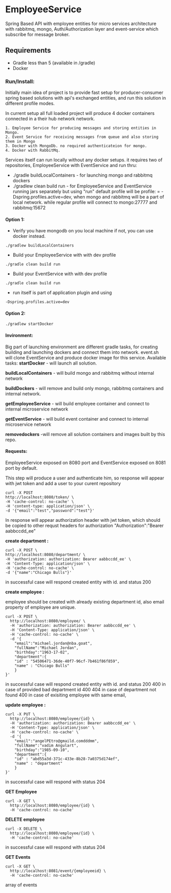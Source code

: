 # EmployeeService
Spring Based API with employee entities for micro services architecture with rabbitmq, mongo, Auth/Authorization layer
and event-service which subscribe for message broker.


## Requirements

* Gradle less than 5 (available in /gradle)
* Docker

### Run/Install: 

Initially main idea of project is to provide fast setup for producer-consumer spring based solutions with api's exchanged entities,
and run this solution in different profile modes.

In current setup all full loaded project will produce 4 docker containers connected in a their hub network network.

    1. Employee Service for producing messages and storing entities in Mongo.
    2. Event Service for receiving messages from queue and also storing them in Mongo
    3. Docker with MongoDb. no required authenticateion for mongo.
    4. Docker with RabbitMq.

Services  itself can run locally without any docker setups.
it requires two of  repositories, EmployeeService with EventService 
and run thru:
* ./gradle buildLocalContainers - for launching mongo and rabbitmq dockers 
* ./gradlew clean build run - for EmployeeService and  EventService running jars separately
but using "run" default profile will be profile: = -Dspring.profiles.active=dev, when mongo and rabbitmq will be a part of local network.
while regular profile will connect to mongo:27777 and rabbitmq:15672


#### Option 1:

   * Verify you have mongodb on you local machine if not, you can use docker instead.
      
    ./gradlew buildLocalContainers 
       
   * Build your EmployeeService with with dev profile   
           
    ./gradle clean build run
    
   * Build your EventService    with with dev profile  
   
    ./gradle clean build run
        
   * run itself is part of application plugin and using   
        
    -Dspring.profiles.active=dev


#### Option 2:

    ./gradlew startDocker 


#### Invironment:
Big part of launching environment are different gradle tasks, for creating building and launching dockers and connect them into network.
event.sh will clone EventService and produce docker image for this service.
Available tasks:
    **startDocker** - will launch all solution.

   **buildLocalContainers** - will build mongo and rabbitmq without internal network

   **buildDockers** - will remove and build only mongo, rabbitmq containers and internal network.

   **getEmployeeService** - will build employee container and connect to internal microservice network

   **getEventService** -  will build event container and connect to internal microservice network

   **removedockers** -will remove all solution containers and images built by this repo.


#### Requests:
EmployeeService exposed on 8080 port and 
EventService exposed on 8081 port by default.



This step will produce a user and authenticate him, so response will appear with jwt token and add a user to your curent repository

    curl -X POST 
    http://localhost:8080/token/ \
    -H 'cache-control: no-cache' \
    -H 'content-type: application/json' \
    -d '{"email":"test","password":"test"}'

In response will appear authorization header with jwt token, which should be copied to other requst headers for authorization "Authorization":"Bearer aabbccdd_ee"


**create department :**

    curl -X POST \
    http://localhost:8080/department/ \
    -H 'authorization: authorization: Bearer aabbccdd_ee' \
    -H 'Content-Type: application/json' \
    -H 'cache-control: no-cache' \
    -d '{"name":"Chicago Bulls"}'

in successful case will respond created entity with id. and status 200

  
**create employee :**

employee should be created with already existing department id,
also email property of employee are unique.

    curl -X POST \
      http://localhost:8080/employee/ \
      -H 'authorization: authorization: Bearer aabbccdd_ee' \
      -H 'Content-Type: application/json' \
      -H 'cache-control: no-cache' \
      -d '{
        "email":"michael.jordan@nba.goat",
        "fullName":"Michael Jordan",
        "birthday":"1963-17-02",
        "department":{
        "id" : "54506471-36de-40f7-96cf-7b461f86f859",
        "name" : "Chicago Bulls"
        }
    }'

in successful case will respond created entity with id. and status 200
400 in case of provided bad department id 400
404 in case of department not found 
400 in case of  exisiting employee with same email,


**update employee :**

    curl -X PUT \
      http://localhost:8080/employee/{id} \
      -H 'authorization: authorization: Bearer aabbccdd_ee' \
      -H 'Content-Type: application/json' \
      -H 'cache-control: no-cache' \
      -d '{
        "email":"angelPEtro@gmaild.comdddmm",
        "fullName":"vadim Angulart",
        "birthday":"1985-09-10",
        "department":{
        "id" : "abd55a3d-371c-433e-8b28-7a0375d174ef",
        "name" : "department"
        }
    }'

in successful case will respond with status 204  



**GET Employee** 

    curl -X GET \
      http://localhost:8080/employee/{id} \
      -H 'cache-control: no-cache' 


**DELETE employee**

    curl -X DELETE \
      http://localhost:8080/employee/{id} \
      -H 'cache-control: no-cache'
  
in successful case will respond with status 204  

**GET Events** 

    curl -X GET \
      http://localhost:8081/event/{employeeid} \
      -H 'cache-control: no-cache'

array of events
